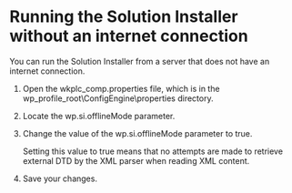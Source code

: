 # Running the Solution Installer without an internet connection

You can run the Solution Installer from a server that does not have an internet connection.

1.  Open the wkplc_comp.properties file, which is in the wp_profile_root\ConfigEngine\properties directory.

2.  Locate the wp.si.offlineMode parameter.

3.  Change the value of the wp.si.offlineMode parameter to true.

    Setting this value to true means that no attempts are made to retrieve external DTD by the XML parser when reading XML content.

4.  Save your changes.



